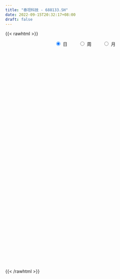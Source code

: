 ```yaml
---
title: "泰坦科技 - 688133.SH"
date: 2022-09-15T20:32:17+08:00
draft: false
---
```

{{< rawhtml >}}
    <div style="text-align: center">
        <label style="padding: 1rem;"><input style="margin-right: .5rem" type="radio" name="period" value="D" checked onclick="period_change(this)">日</label>
        <label style="padding: 1rem;"><input style="margin-right: .5rem" type="radio" name="period" value="W" onclick="period_change(this)">周</label>
        <label style="padding: 1rem;"><input style="margin-right: .5rem" type="radio" name="period" value="M" onclick="period_change(this)">月</label>
    </div>
    <div id="chart" style="height: 700px;"></div> 
    <script type="text/javascript">
        const D_v = [127684.24,75276.68,43482.13,81397.81,50562.95,55203.0,45109.19,31258.19,27812.15,21442.09,48492.81,32459.09,28977.45,23914.48,16537.49,29472.76,21190.18,14490.51,25122.73,18261.24,18624.42,13706.32,13540.6,13989.41,11407.36,16594.63,13225.19,10949.85,7510.53,7069.19,8769.16,12557.53,8395.32,10594.03,11693.26,10702.52,14780.55,10578.01,9833.04,20222.9,12832.75,8083.81,9092.75,9508.28,8067.15,12267.46,14455.11,15653.47,10656.12,9901.99,10483.35,8435.84,6006.61,5083.65,4396.97,6218.49,8107.5,8813.04,5277.53,8840.04,5889.77,4574.26,4622.53,3670.4,3406.87,3354.98,7625.73,7934.87,7144.3,5705.06,6326.52,5531.24,7694.67,9174.89,8321.37,6086.64,6033.68,6614.2,7125.68,5198.55,5880.56,3827.95,4175.34,9181.81,5911.47,5046.9,3872.9,2107.05,3002.77,5412.59,4452.62,2044.3,2839.29,2078.07,1880.55,3695.18,5396.34,3932.35,3487.24,3023.32,2174.42,2169.91,1260.45,2358.3,3489.6,1471.16,9184.64,8260.86,5468.35,4772.9,4668.9,4245.43,4453.82,2752.02,3640.41,2870.99,3242.65,3349.4,4625.73,2593.53,2160.76,6102.45,4293.92,6222.55,2942.03,5803.2,2377.16,2293.99,4694.0,3535.09,3079.53,5681.62,4038.39,4327.18,4949.93,3341.61,5385.03,8044.02,3407.28,7010.73,7372.23,7510.98,5729.32,16337.38,7125.35,7643.53,9051.87,4844.84,5249.87,5677.54,6507.22,5521.24,5630.02,10296.84,8813.35,6789.1,6174.61,6557.37,4436.87,6170.28,6319.3,5516.93,4226.77,4277.8,7460.0,6922.01,19919.41,9269.47,6912.64,5278.78,9861.78,8379.64,6217.24,5759.52,11754.29,13626.52,5704.71,6015.37,11015.28,8984.38,6099.78,8492.67,7352.38,9592.78,7165.4,6743.07,5154.13,4067.98,4275.64,3840.04,5978.1,5369.8,2833.9,3117.67,3248.26,4303.29,7753.73,4328.72,2511.12,4466.32,3404.83,4493.68,4220.23,6032.63,3870.58,4883.36,5576.74,3394.86,4794.89,3792.03,3469.06,2239.57,3558.24,6999.33,2718.29,3285.55,2786.06,2257.01,2169.22,6910.58,6184.15,4902.34,4668.0,3966.02,3701.95,5565.81,6466.15,6475.14,3209.4,2775.59,2532.06,13107.71,7162.12,5629.54,4103.34,3371.86,2463.63,2552.98,3076.52,2966.8,2789.56,6948.83,8725.94,7729.49,6438.05,7686.04,9761.41,10719.82,5760.27,9317.79,8825.05,5020.73,6284.91,14007.27,13599.8,7774.8,6005.04,4431.55,6168.15,6432.15,5295.75,9334.1,9524.29,8584.4,8567.04,6984.77,5491.8,11315.2,6899.01,6151.12,6120.11,8046.23,9070.54,6715.24,7955.66,7697.55,5708.01,5118.29,7705.92,7728.46,8540.04,3596.29,5329.57,3862.38,6341.02,3691.04,2835.06,4856.43,6720.72,6737.83,8643.1,10350.91,5200.22,4555.21,6322.36,2510.59,9542.17,10242.43,13516.09,8799.21,14027.98,8764.48,6611.35,8568.54,6585.05,10524.24,7281.21,6798.68,8341.69,7598.82,5171.77,5112.49,6675.32,9765.27,4530.4,6467.02,3106.14,1477.3,3152.5,5687.42,5873.42,4416.65,3486.01,2925.97,2349.58,2897.54,3410.59,5811.91,5817.64,10342.25,6929.74,5114.19,6984.5,6424.0,5889.37,6398.33,6165.22,7315.81,3333.6,5815.89,3273.29,3468.8,5124.04,3305.89,3522.37,4379.69,3364.82,3647.53,2524.55,3980.93,4263.21,3369.73,4344.4,6299.72,3649.52,8763.56,4909.26,6041.48,5802.2,3939.62,3816.84,4817.94,7387.08,7801.78,5024.85,2946.34,3089.01,4376.25,4161.5,5297.52,3589.75,4302.1,3725.69,2318.98,1638.24,1532.35,1891.75,2136.7,2442.55,2693.67,1357.96,1637.44,5112.63,4597.83,6632.63,6590.25,8862.29,5779.76,7330.88,5122.18,7950.77,4832.6,6005.12,5175.73,6184.19,11227.94,22668.08,9145.02,6284.37,9714.93,5383.48,7261.0,4223.08,6519.68,8720.99,3624.7,9575.81,6749.66,6036.97,3596.81,4165.88,10008.39,9443.04,8059.22,6683.06,4451.67,4876.63,4278.71,5548.71,4830.4,2581.21,3692.49,2463.23,2678.85,3497.73,6006.95,4975.2,6772.04,5311.77,4672.59,10125.69,5014.04,8937.52,16440.81,10680.83,8400.78,6541.32,5473.75,6207.99,5371.78,4613.98,5217.06,5283.86,3748.7,3572.2,9278.02,4008.62,3384.49,7023.69,4920.92,3245.72,6076.11,2904.58,5896.91,2117.45,3160.76,6892.33,3122.04,3501.25]
const D_histogram = [0.0,-0.2782450142,-0.5720786292,-0.0599785996,0.2534511854,0.9620566889,1.7366982935,2.1271723142,1.9784003853,1.8478409189,2.6847651081,3.5860630498,4.2048923105,4.3953298843,3.9641307449,4.5863865418,4.8494442478,4.4285606512,4.0951252686,3.1864697091,1.9697732596,0.7992602865,-0.008989452,-0.7322223861,-1.5399995913,-1.7275848859,-1.6058486487,-1.5999201917,-1.7602448945,-2.0263973031,-2.4149764156,-2.029891819,-2.1071879264,-1.8266257892,-1.6641611702,-1.2371024603,0.1141685053,1.0903852706,1.6119392985,1.1538011676,0.9492198052,0.3964772185,-0.1013542215,-0.2984858491,-0.4231275355,-0.9326247886,-1.7763994644,-2.6499475288,-3.3690708156,-3.7807394694,-3.5687291657,-3.09387167,-2.8045979303,-2.4279036344,-1.9570222439,-1.363090822,-1.3722786552,-0.7462851697,-0.2606374445,0.1791884134,0.1500998629,-0.1136383184,-0.0113116153,-0.2758324549,-0.3952211292,-0.2645983936,0.4261916656,0.8635609862,0.9429730225,1.1522820319,1.5040760063,1.6425093607,2.5934768528,2.021529607,1.0654267011,0.5690893418,0.5822042794,-0.1837678855,-0.1817578863,-0.4568746722,-0.9189437205,-1.0889679605,-0.8118312939,-0.4311118643,0.0734134338,0.0552016802,-0.1258112599,-0.1840235559,-0.2447587385,0.2148659059,0.042405581,-0.0680129995,0.0438114285,0.0732678888,0.1068224513,0.4472679556,1.0881977777,0.89157456,0.3997118515,0.2658714119,-0.0596303776,-0.308096725,-0.5175258774,-0.6411895026,-0.5161671499,-0.3695623539,0.6969577104,1.6686396654,2.344258248,2.534450248,2.3695398517,1.8953194615,1.4015697295,0.7012880432,0.5767531451,0.368384438,0.9101691173,1.1424403256,1.2189032542,0.9362896529,0.932690929,0.8639962986,1.0056597443,0.5744788639,-0.0432080183,-1.0931208701,-1.3442668278,-1.8583836806,-0.6898883964,-0.4039621503,-0.2998224044,0.1272194969,0.3312845537,1.0899629141,1.7232374985,2.1999432137,3.4183455359,3.3815569019,2.9587786809,3.1397565488,2.2549125978,2.2500128019,2.5039559123,0.3311802804,-0.786746337,-0.8014876837,-0.2019464364,-0.4060058477,-0.361839182,-0.1667706885,0.6191085129,1.2240614794,1.1871621513,2.247544057,2.9132502053,4.0194798297,5.2504301257,5.4300662286,4.6673135003,4.0509746083,4.7696753172,4.5465095842,4.26849036,4.2966164161,2.3374750907,2.0119388833,-1.6550974921,-2.1808361172,-3.0791566094,-3.9660799176,-3.7571182306,-4.6314172317,-4.3228932015,-4.9507038171,-6.5813216797,-8.2154186543,-8.1971785503,-7.2327724001,-7.4286463783,-7.9346361113,-8.078573269,-7.0027871537,-5.08295863,-2.1673043176,-1.8118338295,-0.9159520345,0.2476078919,1.4771780745,2.0299973243,1.6310870091,2.6752267677,1.8526732593,1.2857674067,0.5268072466,0.4556974383,-0.2977629686,-2.2587881897,-2.5470566146,-2.8061846421,-2.2625326388,-1.6308964871,-0.3104423166,0.3323707179,0.5798142188,0.1490636763,-1.1599664403,-2.5040489186,-3.333171747,-4.5230081923,-4.8662281095,-3.9273059606,-3.2276062284,-3.3262008601,-1.8096093328,-0.7772475537,-0.959085784,-0.798960795,-0.8095116548,-0.7293586443,-1.9746314944,-2.5360438422,-3.1773418515,-2.949081709,-2.8058185119,-2.8311784373,-3.2422634954,-1.6376612411,-1.3823334704,-1.4468705162,-1.0715023814,-0.3514916027,-1.0248757625,-0.9047121084,-1.1912342733,-0.7461720649,-0.5795931751,-0.5509393768,-0.2726616427,0.2648955355,0.6515538796,0.6602250437,0.1122098573,1.0153249114,1.3628475894,1.535455686,2.0887658867,3.5355192285,3.4532150607,3.3062475669,2.8176996517,3.1974464066,3.18865621,3.4445403305,4.1966878404,4.4495449835,4.315005864,3.3956130048,2.7892814433,2.8532363804,2.320415448,1.9977850611,2.7478045064,3.2196255519,3.3312048435,2.6738633126,1.5533691109,0.7657547111,0.1816532959,-0.2319210538,-1.0046086248,-1.4681901288,-1.7116582809,-1.9568527064,-2.0971090139,-1.8524969759,-2.1665966984,-1.90582427,-2.0247717279,-2.2898215344,-1.7466483866,-1.0972758578,-0.7402644971,-1.0608834909,-1.1979656804,-0.7116781214,-0.275911941,-0.1390861351,0.3587276813,0.3290047625,-0.1881893354,-0.7919268422,-1.7029955124,-2.1392117495,-2.4013046721,-2.2025580427,-2.2194187927,-2.3450540457,-2.5658649649,-2.8901717064,-2.832648532,-2.8852727254,-2.9561189062,-2.6839576008,-2.766551153,-2.4603387404,-2.2769773966,-1.8438254601,-1.4028017425,-1.2633073788,-1.1225950898,-0.9763645286,-0.8295628303,-0.2823276584,1.0960303031,1.8420475322,2.7610695587,3.171824333,3.1765331164,3.0832647314,3.3450919289,2.8157719303,2.680464716,2.8333059163,2.501342924,2.2390611919,1.711926503,1.2052535992,0.4595270524,-0.3016241516,-1.177359239,-1.3634790597,-1.494422964,-1.6551799515,-1.8364634512,-1.5440348298,-0.6486910864,0.2146924145,0.6032233122,0.7496028713,1.2900383828,1.4399219439,1.3772721029,1.0303077061,0.7054136695,0.9464831618,1.2951968453,1.2734183147,0.8293996222,0.4554595299,-0.1431716675,-0.879007115,-1.2052424403,-1.1042898713,-0.3745987231,-0.144657292,0.7711982865,1.4800806774,2.0780525219,2.0624362063,1.6666489393,0.7017208097,0.4201382959,0.6234248509,-0.147602034,-0.0749935356,0.33959725,0.4827121237,0.7923221996,1.0663603706,1.4436201662,1.5746927284,1.7726579381,1.9821778381,1.9856040726,1.5871154001,1.2858381797,1.2517214999,1.0802193178,0.3371007658,-0.2436471327,-0.6022804364,-0.9304354266,-0.3905344934,0.2761087576,0.7198579548,1.3953064015,2.0216760401,2.028456277,1.8557003608,1.1112868802,0.4349859761,-0.1679909545,-0.459445257,-0.6803545636,-0.4865376196,0.3066148613,1.4848343525,1.8405114965,1.8869003641,1.8992650257,1.7985349663,1.739143273,1.4731530983,1.1527128691,1.3005202694,0.9850752653,1.4522986342,1.4633063141,1.2610358232,0.8051805768,0.4894134952,-0.5214704532,-1.6490161385,-2.5404807088,-2.5032923503,-2.7852207657,-2.8797247673,-2.7807814058,-2.3360759725,-1.7385900932,-1.4798596839,-1.6019126226,-1.6098830326,-1.5320508264,-1.2938137665,-1.5970110174,-1.6175960465,-1.8187636107,-1.390266399,-1.2469141584,-0.7993911018,-0.6582991899,-0.9123648384,-1.0036782461,-0.6993660063,-0.8653506609,-1.1763122916,-1.4079126428,-1.3893498656,-1.340707849,-1.4660744198,-1.0600742805,-0.9736002578,-0.835718792,-0.8298453218,-0.4201141724,-0.0643154231,0.424883974,1.0572371216,1.3212846779,1.3510338501,1.2241851409,1.0247413725,1.1701838128,1.0983917172,0.9472225941,1.2823918976,1.4500666857,1.1694506966]
const D_fast = [0.0,-0.3478062678,-0.7846595401,-0.2875541604,0.089238421,1.0383580968,2.2471742747,3.1694413739,3.5152695414,3.8466703046,5.3547857709,7.1525994751,8.8226518133,10.1119218583,10.6717554051,12.4406078374,13.9160266053,14.6022831716,15.2926291062,15.1805909739,14.4563378393,13.4856399379,12.6751428364,11.7688543057,10.5760772027,9.9565956866,9.6768697617,9.2828181708,8.6824322443,7.90968051,6.9173572935,6.7949689354,6.1908758464,6.0147815363,5.7612058627,5.8789889576,7.2588020495,8.5076151324,9.432153985,9.262466146,9.2951897349,8.8415664529,8.3183964575,8.0466433676,7.8162197972,7.073566347,5.7856918051,4.2496568586,2.6882658678,1.3314123467,0.651240359,0.3526299371,-0.0592458057,-0.2895274185,-0.3079015889,-0.0547428725,-0.4070003696,0.0324218235,0.4529101877,0.9375331489,0.9459695641,0.6538218032,0.7533206024,0.4198416491,0.2016476925,0.2661208298,1.0634588053,1.7167183725,2.0318736644,2.5292531818,3.2570661578,3.8061268523,5.4054635576,5.3388987136,4.6491524829,4.2950874591,4.4537534665,3.6418393302,3.5984098579,3.209074404,2.5172694255,2.0750031954,2.1491820385,2.422123502,2.9450021586,2.9405908251,2.72812507,2.6239068851,2.5019820178,3.0153231387,2.8534642091,2.7260423786,2.8488196638,2.8965930962,2.9568532715,3.4091157648,4.3220950314,4.3483654536,3.9564307079,3.8890581214,3.5486487374,3.2231582088,2.8843475871,2.6003865862,2.5963671515,2.650581359,3.8913408509,5.2801827222,6.5418658668,7.3656704289,7.7931449954,7.7927544707,7.649397171,7.1244374955,7.1440908837,7.027818286,7.7971452447,8.3150265344,8.6962152765,8.6476740885,8.8772480969,9.0245525411,9.4176309228,9.1300697584,8.5015808716,7.1783878023,6.5911751376,5.6124623646,6.6084855497,6.7934212583,6.8226054031,7.2814521786,7.5683383739,8.5995074628,9.6635914218,10.6902829404,12.7632716465,13.571872238,13.8887886873,14.8547056924,14.5335898908,15.0911932954,15.9711253839,13.8811448221,12.5665316205,12.3514183529,12.900472991,12.5949121179,12.548618988,12.7019948094,13.642651139,14.5536194753,14.813510685,16.435778605,17.8297973047,19.9408968864,22.4844547139,24.021607374,24.4256830208,24.8220877808,26.733207319,27.646668982,28.4357723479,29.538052508,28.1632799553,28.3407284687,24.2599177202,23.1889700658,21.5208604213,19.6424171337,18.9120992631,16.879945954,16.1077466838,14.242260114,10.9663118315,7.2783601932,5.2473056596,4.4035187098,2.3504831371,-0.1391656237,-2.3027460987,-2.9776567718,-2.3285679057,0.0452603274,-0.0522276419,0.6146661444,1.8401280438,3.4389927451,4.4993113259,4.508172763,6.2211192136,5.86173402,5.6162700191,4.9890116706,5.0318262218,4.2039250728,1.6782028043,0.7531702257,-0.2075039624,-0.2294851187,-0.0055730888,1.2372705026,1.9631762166,2.3555732721,1.9620886487,0.3630669221,-1.6070277859,-3.269443551,-5.5900320444,-7.1498089889,-7.1927133302,-7.2999151551,-8.2300600018,-7.1658708077,-6.327820917,-6.7494305934,-6.7890458031,-7.0019745765,-7.1041612272,-8.8430919509,-10.0385152592,-11.4741487315,-11.9831590162,-12.541350447,-13.2745049818,-14.4961559138,-13.3009689698,-13.3912245667,-13.8174792415,-13.709986702,-13.077848824,-14.0074519244,-14.1134662974,-14.6977970307,-14.4392778385,-14.4175972424,-14.5266782884,-14.3165659649,-13.7127849028,-13.1632380888,-12.9895106638,-13.5094733859,-12.352527104,-11.6642925286,-11.1078205105,-10.0323188381,-7.7016856892,-6.9206860918,-6.2410916939,-6.0252146962,-4.8461063396,-4.0577324837,-2.9407132806,-1.1393938105,0.2258495784,1.1700619249,1.0995723169,1.1905611162,1.9678251484,2.015108078,2.1919239564,3.6288945283,4.9056219618,5.8500024643,5.8611267615,5.1289748376,4.5327991155,3.9941110243,3.5225564112,2.498716684,1.6680876478,0.9967049254,0.2622973233,-0.4022362376,-0.6207484436,-1.4764973407,-1.6921809798,-2.3173213697,-3.1548265598,-3.0483155086,-2.6732619442,-2.5013167078,-3.0871565743,-3.523730184,-3.2153621553,-2.8485739601,-2.746519688,-2.1590239513,-2.1064956795,-2.6707371112,-3.4724563285,-4.8092738768,-5.7802930514,-6.642712142,-6.9946050233,-7.5663204714,-8.2782192358,-9.1404963962,-10.1873460644,-10.837985023,-11.6119273977,-12.421803305,-12.8206313999,-13.5948627403,-13.9037350128,-14.2896180181,-14.3174224466,-14.2270991647,-14.4034316457,-14.5433681291,-14.6412287001,-14.7018177093,-14.2251644521,-12.5727989148,-11.3662698026,-9.7569803864,-8.5532695289,-7.7544274664,-7.0768796686,-5.9787794888,-5.8041565048,-5.2693475401,-4.4081798607,-4.1148071221,-3.8173235562,-3.9164766193,-4.1218361233,-4.752680907,-5.5892381489,-6.7593130461,-7.2863026317,-7.7908522771,-8.3654042524,-9.0058036149,-9.099383701,-8.3662127291,-7.4491561246,-6.9098193988,-6.576039122,-5.7130940148,-5.2032299677,-4.921561783,-5.0109492533,-5.1594898724,-4.6817995898,-4.0092866949,-3.7127106468,-3.9493794337,-4.2094546436,-4.8438787579,-5.7994659842,-6.4270119194,-6.6021318184,-5.9660903509,-5.7723132428,-4.6636580927,-3.5847555324,-2.4672705574,-1.9672778214,-1.9464028536,-2.7359007808,-2.9124487206,-2.5533059529,-3.3612333463,-3.3073732318,-2.8078831337,-2.5440902291,-2.0363996033,-1.4957713397,-0.7576065025,-0.2328607583,0.408268936,1.1133332956,1.6131605482,1.6114507257,1.6316330502,1.9104467455,2.0089993928,1.3501560322,0.7084963505,0.1992929378,-0.3614709091,0.0807964007,0.8164668412,1.4401805271,2.4644555741,3.5962442227,4.1101385289,4.4013077029,3.9347159423,3.3671615323,2.7221868631,2.3158712463,1.9248732988,1.9970558379,2.8668620342,4.4162901135,5.2320951316,5.7502090902,6.2373900083,6.5862936904,6.9616878153,7.0639859153,7.0317239034,7.5046613709,7.4354851832,8.2657832106,8.642617469,8.755605934,8.5010458317,8.3076321239,7.1663805623,5.6265808423,4.0999960949,3.5113613657,2.5331277589,1.7186925655,1.1224405756,0.9831270157,1.1459653717,1.0347308601,0.5121997657,0.1017585975,-0.2034219029,-0.2886382846,-0.9910882899,-1.4160723306,-2.0719307975,-1.9910001855,-2.1593764845,-1.9117012033,-1.935184089,-2.4173409471,-2.7595739163,-2.630103178,-3.0124254978,-3.6174652014,-4.2010437133,-4.5298184026,-4.8163533483,-5.308238524,-5.1672569548,-5.3241829965,-5.3952312287,-5.5968190889,-5.2921164827,-4.9523965891,-4.3569761985,-3.4603137706,-2.8659450448,-2.4984374101,-2.319239834,-2.2624982593,-1.8245098658,-1.621704032,-1.5360675066,-0.8803002288,-0.3501087692,-0.3383620841]
const D_slow = [0.0,-0.0695612536,-0.2125809109,-0.2275755608,-0.1642127644,0.0763014078,0.5104759812,1.0422690597,1.5368691561,1.9988293858,2.6700206628,3.5665364253,4.6177595029,5.716591974,6.7076246602,7.8542212956,9.0665823576,10.1737225204,11.1975038375,11.9941212648,12.4865645797,12.6863796513,12.6841322883,12.5010766918,12.116076794,11.6841805725,11.2827184104,10.8827383624,10.4426771388,9.936077813,9.3323337091,8.8248607544,8.2980637728,7.8414073255,7.4253670329,7.1160914179,7.1446335442,7.4172298618,7.8202146865,8.1086649784,8.3459699297,8.4450892343,8.4197506789,8.3451292167,8.2393473328,8.0061911356,7.5620912695,6.8996043873,6.0573366834,5.1121518161,4.2199695247,3.4465016072,2.7453521246,2.138376216,1.649120655,1.3083479495,0.9652782857,0.7787069933,0.7135476321,0.7583447355,0.7958697012,0.7674601216,0.7646322178,0.695674104,0.5968688217,0.5307192233,0.6372671397,0.8531573863,1.0889006419,1.3769711499,1.7529901515,2.1636174916,2.8119867048,3.3173691066,3.5837257819,3.7259981173,3.8715491871,3.8256072158,3.7801677442,3.6659490762,3.436213146,3.1639711559,2.9610133324,2.8532353663,2.8715887248,2.8853891448,2.8539363299,2.8079304409,2.7467407563,2.8004572328,2.811058628,2.7940553781,2.8050082353,2.8233252075,2.8500308203,2.9618478092,3.2338972536,3.4567908936,3.5567188565,3.6231867095,3.608279115,3.5312549338,3.4018734644,3.2415760888,3.1125343013,3.0201437129,3.1943831405,3.6115430568,4.1976076188,4.8312201808,5.4236051437,5.8974350091,6.2478274415,6.4231494523,6.5673377386,6.6594338481,6.8869761274,7.1725862088,7.4773120223,7.7113844356,7.9445571678,8.1605562425,8.4119711785,8.5555908945,8.5447888899,8.2715086724,7.9354419654,7.4708460453,7.2983739462,7.1973834086,7.1224278075,7.1542326817,7.2370538201,7.5095445487,7.9403539233,8.4903397267,9.3449261107,10.1903153361,10.9300100064,11.7149491436,12.278677293,12.8411804935,13.4671694716,13.5499645417,13.3532779575,13.1529060365,13.1024194274,13.0009179655,12.91045817,12.8687654979,13.0235426261,13.329557996,13.6263485338,14.188234548,14.9165470994,15.9214170568,17.2340245882,18.5915411453,19.7583695204,20.7711131725,21.9635320018,23.1001593979,24.1672819879,25.2414360919,25.8258048646,26.3287895854,25.9150152124,25.369806183,24.6000170307,23.6084970513,22.6692174937,21.5113631857,20.4306398853,19.1929639311,17.5476335111,15.4937788476,13.44448421,11.6362911099,9.7791295154,7.7954704876,5.7758271703,4.0251303819,2.7543907244,2.212564645,1.7596061876,1.530618179,1.5925201519,1.9618146706,2.4693140016,2.8770857539,3.5458924458,4.0090607607,4.3305026123,4.462204424,4.5761287836,4.5016880414,3.936990994,3.3002268403,2.5986806798,2.0330475201,1.6253233983,1.5477128192,1.6308054987,1.7757590534,1.8130249724,1.5230333624,0.8970211327,0.063728196,-1.0670238521,-2.2835808795,-3.2654073696,-4.0723089267,-4.9038591417,-5.3562614749,-5.5505733633,-5.7903448093,-5.9900850081,-6.1924629218,-6.3748025829,-6.8684604565,-7.502471417,-8.2968068799,-9.0340773072,-9.7355319352,-10.4433265445,-11.2538924183,-11.6633077286,-12.0088910962,-12.3706087253,-12.6384843206,-12.7263572213,-12.9825761619,-13.208754189,-13.5065627574,-13.6931057736,-13.8380040674,-13.9757389116,-14.0439043222,-13.9776804383,-13.8147919684,-13.6497357075,-13.6216832432,-13.3678520153,-13.027140118,-12.6432761965,-12.1210847248,-11.2372049177,-10.3739011525,-9.5473392608,-8.8429143479,-8.0435527462,-7.2463886937,-6.3852536111,-5.336081651,-4.2236954051,-3.1449439391,-2.2960406879,-1.5987203271,-0.885411232,-0.30530737,0.1941388953,0.8810900219,1.6859964099,2.5187976208,3.1872634489,3.5756057267,3.7670444044,3.8124577284,3.7544774649,3.5033253088,3.1362777766,2.7083632063,2.2191500297,1.6948727763,1.2317485323,0.6900993577,0.2136432902,-0.2925496418,-0.8650050254,-1.301667122,-1.5759860865,-1.7610522107,-2.0262730835,-2.3257645036,-2.5036840339,-2.5726620192,-2.6074335529,-2.5177516326,-2.435500442,-2.4825477758,-2.6805294864,-3.1062783644,-3.6410813018,-4.2414074699,-4.7920469805,-5.3469016787,-5.9331651901,-6.5746314313,-7.297174358,-8.005336491,-8.7266546723,-9.4656843989,-10.1366737991,-10.8283115873,-11.4433962724,-12.0126406215,-12.4735969866,-12.8242974222,-13.1401242669,-13.4207730393,-13.6648641715,-13.8722548791,-13.9428367937,-13.6688292179,-13.2083173348,-12.5180499452,-11.7250938619,-10.9309605828,-10.1601444,-9.3238714177,-8.6199284352,-7.9498122561,-7.2414857771,-6.6161500461,-6.0563847481,-5.6284031223,-5.3270897225,-5.2122079594,-5.2876139973,-5.5819538071,-5.922823572,-6.296429313,-6.7102243009,-7.1693401637,-7.5553488712,-7.7175216427,-7.6638485391,-7.5130427111,-7.3256419932,-7.0031323976,-6.6431519116,-6.2988338859,-6.0412569593,-5.864903542,-5.6282827515,-5.3044835402,-4.9861289615,-4.778779056,-4.6649141735,-4.7007070904,-4.9204588691,-5.2217694792,-5.497841947,-5.5914916278,-5.6276559508,-5.4348563792,-5.0648362098,-4.5453230793,-4.0297140278,-3.6130517929,-3.4376215905,-3.3325870165,-3.1767308038,-3.2136313123,-3.2323796962,-3.1474803837,-3.0268023528,-2.8287218029,-2.5621317103,-2.2012266687,-1.8075534866,-1.3643890021,-0.8688445426,-0.3724435244,0.0243353256,0.3457948705,0.6587252455,0.928780075,1.0130552664,0.9521434832,0.8015733742,0.5689645175,0.4713308941,0.5403580835,0.7203225723,1.0691491726,1.5745681826,2.0816822519,2.5456073421,2.8234290621,2.9321755562,2.8901778176,2.7753165033,2.6052278624,2.4835934575,2.5602471728,2.931455761,3.3915836351,3.8633087261,4.3381249826,4.7877587241,5.2225445424,5.590832817,5.8790110342,6.2041411016,6.4504099179,6.8134845764,7.179311155,7.4945701108,7.695865255,7.8182186288,7.6878510155,7.2755969808,6.6404768036,6.0146537161,5.3183485246,4.5984173328,3.9032219814,3.3192029882,2.8845554649,2.5145905439,2.1141123883,1.7116416301,1.3286289235,1.0051754819,0.6059227275,0.2015237159,-0.2531671868,-0.6007337865,-0.9124623261,-1.1123101016,-1.276884899,-1.5049761086,-1.7558956702,-1.9307371717,-2.147074837,-2.4411529098,-2.7931310705,-3.140468537,-3.4756454992,-3.8421641042,-4.1071826743,-4.3505827387,-4.5595124367,-4.7669737672,-4.8720023103,-4.888081166,-4.7818601725,-4.5175508921,-4.1872297227,-3.8494712601,-3.5434249749,-3.2872396318,-2.9946936786,-2.7200957493,-2.4832901008,-2.1626921264,-1.8001754549,-1.5078127808]
const D_data = [['2020-10-30', 63.38, 66.06, 63.0, 72.88],['2020-11-02', 64.51, 61.7, 60.58, 69.8],['2020-11-03', 60.0, 59.59, 57.52, 61.5],['2020-11-04', 60.33, 70.0, 60.33, 70.0],['2020-11-05', 69.5, 69.8, 67.9, 71.97],['2020-11-06', 70.1, 78.01, 68.3, 79.5],['2020-11-09', 81.0, 83.99, 79.88, 88.99],['2020-11-10', 81.0, 84.0, 80.5, 87.99],['2020-11-11', 83.0, 79.73, 78.0, 84.14],['2020-11-12', 79.93, 80.99, 76.66, 82.12],['2020-11-13', 82.28, 97.19, 82.28, 97.19],['2020-11-16', 97.22, 105.68, 97.22, 110.88],['2020-11-17', 105.77, 109.98, 101.9, 111.96],['2020-11-18', 112.0, 111.0, 105.17, 122.0],['2020-11-19', 107.06, 106.8, 103.5, 111.54],['2020-11-20', 106.19, 125.0, 106.19, 128.0],['2020-11-23', 125.9, 127.9, 116.0, 131.19],['2020-11-24', 126.0, 124.0, 120.58, 126.32],['2020-11-25', 122.5, 128.0, 120.12, 140.41],['2020-11-26', 129.97, 122.0, 116.66, 130.8],['2020-11-27', 121.99, 116.19, 110.12, 121.99],['2020-11-30', 113.57, 113.2, 109.0, 116.99],['2020-12-01', 113.0, 114.5, 109.08, 117.99],['2020-12-02', 113.5, 112.91, 108.87, 114.98],['2020-12-03', 110.84, 108.54, 107.01, 111.9],['2020-12-04', 108.54, 114.0, 108.35, 119.2],['2020-12-07', 112.99, 118.0, 106.8, 119.65],['2020-12-08', 117.5, 117.19, 114.3, 124.96],['2020-12-09', 117.89, 114.86, 112.94, 117.89],['2020-12-10', 112.0, 112.31, 112.0, 119.96],['2020-12-11', 110.0, 108.59, 107.6, 113.87],['2020-12-14', 108.87, 117.79, 105.48, 118.37],['2020-12-15', 117.1, 112.39, 112.21, 117.7],['2020-12-16', 111.8, 117.0, 110.5, 121.21],['2020-12-17', 117.9, 116.41, 115.01, 121.8],['2020-12-18', 114.0, 121.2, 114.0, 123.88],['2020-12-21', 121.33, 138.18, 121.33, 139.99],['2020-12-22', 137.5, 141.32, 133.0, 142.0],['2020-12-23', 141.99, 141.86, 136.88, 144.85],['2020-12-24', 141.8, 132.0, 119.22, 151.92],['2020-12-25', 126.02, 135.4, 126.02, 137.0],['2020-12-28', 135.35, 130.72, 126.33, 138.0],['2020-12-29', 133.98, 129.88, 123.21, 137.95],['2020-12-30', 129.82, 132.8, 126.1, 136.0],['2020-12-31', 130.7, 133.73, 130.0, 139.03],['2021-01-04', 135.92, 127.8, 126.15, 135.93],['2021-01-05', 125.28, 119.96, 115.0, 128.9],['2021-01-06', 121.16, 114.18, 112.51, 121.3],['2021-01-07', 115.0, 110.3, 110.1, 117.99],['2021-01-08', 110.9, 109.01, 108.88, 114.19],['2021-01-11', 109.4, 114.0, 107.0, 114.0],['2021-01-12', 114.0, 117.03, 114.0, 121.85],['2021-01-13', 115.56, 114.85, 113.0, 121.0],['2021-01-14', 114.85, 116.0, 107.0, 116.63],['2021-01-15', 114.09, 117.99, 111.0, 119.06],['2021-01-18', 120.0, 121.3, 118.02, 126.8],['2021-01-19', 122.88, 114.39, 113.64, 122.88],['2021-01-20', 113.77, 123.3, 113.33, 123.5],['2021-01-21', 123.19, 124.26, 120.0, 126.68],['2021-01-22', 124.2, 126.27, 116.96, 126.45],['2021-01-25', 125.61, 121.75, 120.58, 127.0],['2021-01-26', 121.68, 118.14, 115.63, 121.68],['2021-01-27', 119.97, 122.35, 114.0, 123.77],['2021-01-28', 118.7, 117.3, 117.06, 121.76],['2021-01-29', 119.6, 117.9, 115.27, 122.0],['2021-02-01', 117.5, 120.88, 115.11, 121.9],['2021-02-02', 121.5, 130.28, 120.1, 135.0],['2021-02-03', 129.0, 130.79, 128.0, 137.77],['2021-02-04', 128.1, 128.57, 123.1, 130.49],['2021-02-05', 125.88, 132.0, 125.88, 136.88],['2021-02-08', 131.0, 136.6, 126.0, 136.6],['2021-02-09', 138.88, 136.8, 133.67, 141.0],['2021-02-10', 136.0, 152.0, 134.13, 152.16],['2021-02-18', 150.98, 136.23, 134.2, 151.89],['2021-02-19', 135.98, 129.0, 123.95, 136.49],['2021-02-22', 130.98, 132.0, 126.0, 139.59],['2021-02-23', 131.65, 138.08, 128.0, 142.0],['2021-02-24', 137.59, 126.98, 126.51, 141.5],['2021-02-25', 129.29, 134.93, 128.8, 141.41],['2021-02-26', 131.99, 130.99, 127.02, 137.37],['2021-03-01', 131.09, 126.6, 124.5, 132.5],['2021-03-02', 126.0, 128.21, 125.27, 131.65],['2021-03-03', 128.21, 133.78, 127.61, 136.36],['2021-03-04', 131.36, 136.78, 128.7, 137.8],['2021-03-05', 136.78, 141.0, 130.0, 142.45],['2021-03-08', 144.0, 136.23, 135.1, 144.74],['2021-03-09', 137.97, 134.03, 130.12, 139.2],['2021-03-10', 135.0, 135.2, 131.01, 137.99],['2021-03-11', 138.15, 135.07, 133.07, 138.15],['2021-03-12', 138.0, 143.06, 133.34, 144.44],['2021-03-15', 142.71, 136.42, 136.38, 146.01],['2021-03-16', 136.78, 136.82, 135.0, 137.98],['2021-03-17', 136.82, 140.0, 133.33, 140.33],['2021-03-18', 138.14, 139.8, 138.14, 142.33],['2021-03-19', 139.47, 140.5, 137.47, 143.79],['2021-03-22', 141.68, 146.0, 138.35, 149.66],['2021-03-23', 145.0, 153.49, 145.0, 157.0],['2021-03-24', 152.61, 145.47, 145.33, 153.88],['2021-03-25', 144.0, 140.92, 139.0, 149.6],['2021-03-26', 140.99, 144.49, 140.18, 147.0],['2021-03-29', 143.11, 141.44, 140.75, 145.5],['2021-03-30', 140.88, 141.21, 140.18, 146.05],['2021-03-31', 141.2, 140.62, 138.97, 143.4],['2021-04-01', 139.31, 140.8, 137.68, 141.51],['2021-04-02', 139.5, 143.91, 139.5, 149.77],['2021-04-06', 144.98, 145.0, 142.52, 145.99],['2021-04-07', 145.99, 160.4, 145.02, 160.4],['2021-04-08', 160.28, 166.18, 158.0, 170.0],['2021-04-09', 167.79, 169.11, 161.99, 169.9],['2021-04-12', 169.34, 167.98, 165.77, 172.46],['2021-04-13', 162.57, 166.3, 162.57, 171.57],['2021-04-14', 168.79, 163.21, 163.0, 171.93],['2021-04-15', 162.35, 162.53, 159.88, 165.13],['2021-04-16', 160.85, 158.45, 158.0, 163.8],['2021-04-19', 160.0, 164.87, 156.1, 167.49],['2021-04-20', 163.31, 164.24, 162.14, 170.88],['2021-04-21', 164.24, 176.03, 163.32, 177.3],['2021-04-22', 177.0, 176.08, 172.0, 179.99],['2021-04-23', 176.08, 176.96, 175.0, 184.79],['2021-04-26', 175.61, 173.85, 171.41, 182.54],['2021-04-27', 169.99, 178.44, 169.99, 180.0],['2021-04-28', 177.2, 179.3, 153.81, 182.39],['2021-04-29', 177.0, 184.07, 177.0, 188.88],['2021-04-30', 183.18, 177.95, 174.99, 186.49],['2021-05-06', 176.0, 174.2, 173.6, 181.16],['2021-05-07', 174.5, 165.0, 165.0, 176.91],['2021-05-10', 165.24, 171.66, 163.23, 171.99],['2021-05-11', 171.0, 166.1, 166.01, 172.06],['2021-05-12', 164.0, 189.0, 163.0, 189.94],['2021-05-13', 185.2, 182.48, 181.34, 190.5],['2021-05-14', 182.5, 182.0, 178.95, 184.51],['2021-05-17', 183.0, 188.44, 181.01, 193.68],['2021-05-18', 189.38, 188.57, 186.0, 194.89],['2021-05-19', 189.8, 199.76, 187.0, 202.01],['2021-05-20', 198.0, 204.2, 197.78, 212.87],['2021-05-21', 204.99, 208.0, 200.23, 211.6],['2021-05-24', 211.11, 225.43, 202.0, 225.5],['2021-05-25', 227.0, 217.03, 210.4, 232.5],['2021-05-26', 214.99, 215.0, 212.5, 219.49],['2021-05-27', 215.2, 225.98, 208.38, 232.98],['2021-05-28', 223.7, 214.59, 209.0, 233.0],['2021-05-31', 217.0, 226.81, 211.16, 228.88],['2021-06-01', 230.0, 234.52, 225.05, 240.39],['2021-06-02', 234.6, 201.96, 198.15, 236.01],['2021-06-03', 203.9, 207.99, 195.58, 210.2],['2021-06-04', 207.6, 220.0, 206.94, 225.0],['2021-06-07', 219.8, 230.76, 217.8, 236.8],['2021-06-08', 232.44, 223.38, 220.7, 233.95],['2021-06-09', 226.93, 227.6, 219.0, 232.0],['2021-06-10', 228.06, 231.77, 219.3, 234.5],['2021-06-11', 231.77, 243.87, 229.0, 248.5],['2021-06-15', 245.0, 248.0, 240.0, 251.0],['2021-06-16', 248.0, 244.39, 236.0, 251.0],['2021-06-17', 245.0, 264.29, 244.25, 269.99],['2021-06-18', 264.95, 268.18, 261.1, 280.25],['2021-06-21', 268.91, 283.5, 265.18, 287.5],['2021-06-22', 283.8, 297.5, 277.11, 300.0],['2021-06-23', 297.81, 295.0, 285.0, 300.26],['2021-06-24', 299.0, 288.4, 286.5, 299.0],['2021-06-25', 287.43, 292.89, 280.0, 298.78],['2021-06-28', 292.0, 316.5, 290.14, 318.0],['2021-06-29', 315.63, 313.0, 306.49, 328.75],['2021-06-30', 315.35, 317.87, 314.0, 330.0],['2021-07-01', 320.0, 328.0, 306.0, 334.98],['2021-07-02', 326.41, 304.16, 304.0, 327.98],['2021-07-05', 303.0, 323.91, 299.22, 331.97],['2021-07-06', 323.91, 275.06, 260.31, 325.5],['2021-07-07', 273.5, 305.18, 273.5, 310.0],['2021-07-08', 304.05, 298.1, 296.0, 319.0],['2021-07-09', 293.83, 294.01, 287.17, 307.77],['2021-07-12', 299.5, 306.11, 276.31, 307.0],['2021-07-13', 308.14, 290.51, 290.0, 309.9],['2021-07-14', 289.2, 303.2, 282.78, 308.0],['2021-07-15', 299.12, 289.7, 286.01, 300.76],['2021-07-16', 289.7, 268.99, 265.0, 290.2],['2021-07-19', 267.5, 256.5, 246.0, 272.85],['2021-07-20', 256.64, 268.3, 254.02, 269.88],['2021-07-21', 269.95, 278.42, 263.49, 281.97],['2021-07-22', 277.34, 261.6, 253.29, 277.34],['2021-07-23', 251.35, 250.89, 244.0, 266.77],['2021-07-26', 245.0, 248.2, 236.0, 258.88],['2021-07-27', 249.96, 260.66, 246.91, 276.0],['2021-07-28', 258.0, 275.0, 250.0, 285.0],['2021-07-29', 275.1, 298.05, 271.78, 300.0],['2021-07-30', 297.0, 273.52, 271.28, 302.8],['2021-08-02', 271.0, 282.83, 259.8, 288.8],['2021-08-03', 281.0, 291.73, 271.03, 296.67],['2021-08-04', 289.98, 300.0, 286.0, 301.66],['2021-08-05', 291.11, 298.08, 288.0, 311.96],['2021-08-06', 302.0, 288.42, 282.24, 307.14],['2021-08-09', 285.6, 310.45, 282.0, 313.87],['2021-08-10', 318.8, 290.01, 285.1, 318.8],['2021-08-11', 285.62, 291.3, 280.01, 294.33],['2021-08-12', 285.01, 286.65, 282.13, 290.99],['2021-08-13', 285.91, 294.06, 280.01, 298.0],['2021-08-16', 294.05, 283.98, 276.8, 295.0],['2021-08-17', 285.0, 261.05, 260.01, 287.68],['2021-08-18', 260.93, 274.5, 260.93, 275.28],['2021-08-19', 271.17, 271.65, 265.69, 276.62],['2021-08-20', 268.0, 280.78, 258.0, 281.5],['2021-08-23', 280.68, 283.77, 271.75, 289.9],['2021-08-24', 278.85, 297.15, 278.85, 303.85],['2021-08-25', 298.0, 294.22, 277.46, 299.5],['2021-08-26', 290.0, 292.29, 285.0, 305.0],['2021-08-27', 290.73, 283.84, 281.03, 299.47],['2021-08-30', 281.36, 267.94, 262.37, 283.5],['2021-08-31', 266.8, 259.0, 253.02, 269.99],['2021-09-01', 258.06, 257.28, 250.0, 259.9],['2021-09-02', 254.88, 244.05, 241.23, 260.34],['2021-09-03', 240.0, 246.49, 239.0, 253.92],['2021-09-06', 250.5, 260.25, 242.89, 265.86],['2021-09-07', 259.31, 258.3, 255.84, 270.0],['2021-09-08', 262.9, 246.65, 243.39, 263.0],['2021-09-09', 244.5, 267.95, 243.5, 270.0],['2021-09-10', 267.75, 266.98, 260.84, 272.0],['2021-09-13', 267.37, 252.56, 250.0, 269.88],['2021-09-14', 253.64, 255.24, 248.56, 268.88],['2021-09-15', 254.47, 251.99, 248.37, 258.95],['2021-09-16', 251.0, 251.8, 241.0, 253.99],['2021-09-17', 244.11, 229.99, 229.99, 254.05],['2021-09-22', 229.0, 230.82, 227.69, 240.0],['2021-09-23', 231.74, 223.13, 223.0, 235.4],['2021-09-24', 223.75, 229.21, 221.49, 232.9],['2021-09-27', 229.23, 225.5, 223.03, 232.58],['2021-09-28', 223.0, 220.0, 217.0, 227.76],['2021-09-29', 218.66, 209.99, 207.0, 222.98],['2021-09-30', 208.58, 234.9, 208.58, 239.96],['2021-10-08', 236.02, 220.13, 215.31, 245.79],['2021-10-11', 216.0, 213.76, 212.2, 224.61],['2021-10-12', 209.0, 217.32, 209.0, 218.79],['2021-10-13', 212.01, 222.23, 212.01, 224.97],['2021-10-14', 223.88, 202.5, 196.31, 224.36],['2021-10-15', 200.79, 208.3, 196.08, 214.0],['2021-10-18', 209.1, 200.0, 197.5, 211.69],['2021-10-19', 202.23, 206.88, 196.54, 207.9],['2021-10-20', 207.4, 202.55, 199.46, 207.88],['2021-10-21', 200.01, 198.91, 196.0, 203.6],['2021-10-22', 201.79, 200.54, 194.7, 202.3],['2021-10-25', 204.0, 204.0, 201.85, 211.0],['2021-10-26', 202.78, 203.0, 196.25, 206.43],['2021-10-27', 202.78, 197.9, 197.43, 203.23],['2021-10-28', 202.5, 187.82, 183.01, 203.33],['2021-10-29', 189.8, 205.5, 187.82, 206.8],['2021-11-01', 205.5, 201.0, 194.99, 205.5],['2021-11-02', 202.8, 199.55, 198.15, 204.57],['2021-11-03', 201.4, 205.98, 200.0, 207.6],['2021-11-04', 207.98, 223.2, 205.1, 226.5],['2021-11-05', 224.16, 209.0, 207.9, 224.17],['2021-11-08', 209.55, 208.86, 202.18, 214.0],['2021-11-09', 208.86, 204.0, 201.59, 209.99],['2021-11-10', 205.0, 215.8, 204.14, 216.35],['2021-11-11', 214.0, 213.41, 212.02, 216.88],['2021-11-12', 213.58, 219.09, 212.13, 224.95],['2021-11-15', 216.69, 230.28, 214.5, 236.0],['2021-11-16', 223.6, 229.54, 220.0, 234.8],['2021-11-17', 228.0, 228.0, 221.4, 229.77],['2021-11-18', 225.5, 218.01, 217.88, 227.8],['2021-11-19', 217.8, 220.0, 213.81, 226.5],['2021-11-22', 218.5, 229.02, 218.33, 236.0],['2021-11-23', 233.5, 222.26, 218.88, 234.4],['2021-11-24', 222.1, 224.3, 217.54, 227.86],['2021-11-25', 225.0, 240.89, 219.13, 243.0],['2021-11-26', 237.88, 243.3, 236.26, 247.68],['2021-11-29', 241.02, 243.3, 237.0, 252.0],['2021-11-30', 245.5, 235.0, 232.0, 246.24],['2021-12-01', 232.1, 226.55, 224.24, 234.5],['2021-12-02', 225.0, 227.0, 225.0, 233.9],['2021-12-03', 211.0, 226.75, 209.0, 233.9],['2021-12-06', 232.98, 226.7, 223.54, 233.0],['2021-12-07', 224.43, 219.0, 216.0, 233.84],['2021-12-08', 218.59, 219.0, 215.2, 222.21],['2021-12-09', 217.0, 218.98, 217.0, 225.0],['2021-12-10', 217.02, 216.51, 214.1, 221.5],['2021-12-13', 218.2, 215.43, 212.75, 220.88],['2021-12-14', 218.0, 219.16, 214.51, 222.04],['2021-12-15', 219.5, 210.49, 209.0, 221.0],['2021-12-16', 211.0, 215.98, 211.0, 220.78],['2021-12-17', 215.7, 210.02, 209.26, 215.79],['2021-12-20', 209.54, 205.33, 201.2, 213.0],['2021-12-21', 204.5, 214.44, 204.5, 216.26],['2021-12-22', 216.98, 217.66, 211.79, 220.2],['2021-12-23', 217.0, 215.75, 211.91, 219.36],['2021-12-24', 213.22, 206.36, 205.63, 215.79],['2021-12-27', 204.5, 206.2, 204.01, 212.55],['2021-12-28', 206.35, 213.85, 206.0, 214.5],['2021-12-29', 215.94, 214.96, 210.98, 218.33],['2021-12-30', 213.0, 212.23, 209.2, 215.5],['2021-12-31', 212.23, 218.2, 212.23, 218.7],['2022-01-04', 217.1, 212.78, 210.0, 225.0],['2022-01-05', 212.78, 204.89, 203.8, 214.98],['2022-01-06', 203.01, 200.0, 197.63, 207.0],['2022-01-07', 199.77, 190.62, 188.4, 203.54],['2022-01-10', 187.0, 190.89, 183.0, 192.98],['2022-01-11', 189.39, 188.79, 187.15, 196.48],['2022-01-12', 190.85, 191.9, 185.04, 196.0],['2022-01-13', 191.85, 187.19, 186.22, 191.85],['2022-01-14', 186.14, 182.8, 180.0, 186.36],['2022-01-17', 181.82, 177.8, 174.09, 183.24],['2022-01-18', 177.0, 171.84, 169.88, 177.8],['2022-01-19', 174.33, 172.51, 170.17, 176.77],['2022-01-20', 174.55, 167.65, 166.0, 174.99],['2022-01-21', 167.7, 163.44, 160.0, 167.7],['2022-01-24', 163.44, 164.62, 160.84, 166.0],['2022-01-25', 161.33, 157.0, 156.63, 164.0],['2022-01-26', 161.71, 158.79, 155.34, 161.71],['2022-01-27', 160.4, 155.0, 153.06, 163.52],['2022-01-28', 155.0, 156.4, 149.0, 161.56],['2022-02-07', 161.53, 155.76, 153.9, 161.53],['2022-02-08', 156.93, 150.63, 147.0, 156.93],['2022-02-09', 151.23, 148.55, 146.33, 152.98],['2022-02-10', 147.0, 146.62, 145.21, 149.88],['2022-02-11', 145.83, 144.73, 141.25, 145.89],['2022-02-14', 147.97, 149.2, 144.52, 152.45],['2022-02-15', 147.85, 163.2, 147.85, 163.86],['2022-02-16', 163.49, 160.3, 160.01, 165.0],['2022-02-17', 160.8, 167.0, 159.87, 169.39],['2022-02-18', 164.15, 164.89, 162.36, 168.8],['2022-02-21', 164.0, 161.86, 161.16, 165.66],['2022-02-22', 161.0, 161.4, 158.2, 162.83],['2022-02-23', 161.1, 167.5, 161.0, 172.87],['2022-02-24', 167.0, 158.05, 155.35, 167.01],['2022-02-25', 160.0, 162.21, 160.0, 168.88],['2022-02-28', 162.46, 167.0, 161.02, 167.36],['2022-03-01', 169.88, 161.59, 160.7, 169.88],['2022-03-02', 161.0, 161.85, 158.28, 162.41],['2022-03-03', 162.85, 157.14, 155.73, 162.85],['2022-03-04', 156.25, 154.98, 152.9, 161.81],['2022-03-07', 148.31, 148.5, 145.66, 154.95],['2022-03-08', 148.43, 143.53, 141.41, 151.58],['2022-03-09', 144.2, 136.28, 130.0, 145.44],['2022-03-10', 139.0, 140.2, 138.26, 145.87],['2022-03-11', 135.28, 138.01, 132.29, 139.8],['2022-03-14', 137.4, 134.65, 134.65, 142.71],['2022-03-15', 136.13, 131.07, 129.81, 136.13],['2022-03-16', 132.38, 134.9, 126.0, 135.59],['2022-03-17', 134.9, 143.71, 134.9, 147.31],['2022-03-18', 142.85, 146.81, 138.1, 148.0],['2022-03-21', 144.6, 143.5, 140.01, 145.72],['2022-03-22', 142.28, 141.4, 139.45, 143.42],['2022-03-23', 141.89, 148.0, 140.01, 150.49],['2022-03-24', 148.9, 145.1, 141.58, 148.9],['2022-03-25', 146.98, 142.88, 140.5, 147.0],['2022-03-28', 140.0, 138.29, 134.5, 140.03],['2022-03-29', 139.13, 136.59, 136.02, 139.93],['2022-03-30', 137.99, 143.3, 136.13, 143.38],['2022-03-31', 142.54, 146.37, 141.21, 149.73],['2022-04-01', 145.88, 142.91, 140.2, 145.88],['2022-04-06', 142.91, 136.5, 136.0, 142.91],['2022-04-07', 136.4, 135.0, 131.63, 138.69],['2022-04-08', 133.2, 129.0, 128.2, 135.0],['2022-04-11', 127.99, 122.56, 121.0, 129.35],['2022-04-12', 122.57, 123.25, 119.25, 123.99],['2022-04-13', 123.24, 126.3, 119.55, 128.65],['2022-04-14', 126.5, 135.05, 123.4, 138.34],['2022-04-15', 134.0, 130.38, 128.99, 134.0],['2022-04-18', 130.1, 141.55, 127.61, 143.61],['2022-04-19', 140.08, 143.52, 140.06, 147.5],['2022-04-20', 140.6, 146.42, 140.6, 148.5],['2022-04-21', 145.66, 141.36, 138.58, 145.66],['2022-04-22', 139.98, 136.43, 135.22, 141.18],['2022-04-25', 135.1, 126.05, 126.02, 136.0],['2022-04-26', 126.21, 131.2, 125.34, 138.98],['2022-04-27', 129.92, 137.02, 122.93, 138.7],['2022-04-28', 132.08, 123.0, 122.0, 132.87],['2022-04-29', 122.8, 131.13, 121.2, 132.63],['2022-05-05', 132.12, 136.39, 127.0, 138.29],['2022-05-06', 133.06, 134.39, 130.75, 137.97],['2022-05-09', 134.23, 137.8, 132.67, 142.5],['2022-05-10', 137.8, 139.3, 133.51, 142.3],['2022-05-11', 144.63, 143.03, 141.14, 145.5],['2022-05-12', 144.69, 142.25, 140.18, 144.75],['2022-05-13', 145.22, 145.1, 142.7, 147.9],['2022-05-16', 147.0, 147.7, 145.72, 155.63],['2022-05-17', 146.81, 147.2, 143.77, 149.0],['2022-05-18', 144.6, 142.5, 142.33, 147.61],['2022-05-19', 142.0, 143.0, 141.13, 144.47],['2022-05-20', 143.5, 146.53, 143.1, 149.62],['2022-05-23', 145.99, 145.3, 142.58, 146.69],['2022-05-24', 145.2, 136.36, 136.3, 145.2],['2022-05-25', 134.0, 134.98, 131.46, 137.85],['2022-05-26', 134.99, 135.0, 131.0, 136.04],['2022-05-27', 134.0, 133.0, 132.01, 140.26],['2022-05-30', 133.48, 144.0, 129.88, 145.0],['2022-05-31', 144.01, 148.89, 141.02, 153.0],['2022-06-01', 149.07, 149.6, 147.0, 157.3],['2022-06-02', 149.6, 156.52, 148.04, 157.51],['2022-06-06', 157.01, 161.0, 156.0, 164.3],['2022-06-07', 159.0, 156.84, 154.57, 160.18],['2022-06-08', 156.0, 156.03, 150.52, 158.49],['2022-06-09', 156.15, 147.95, 147.63, 156.7],['2022-06-10', 146.33, 145.98, 144.0, 148.79],['2022-06-13', 145.0, 143.95, 143.35, 147.56],['2022-06-14', 144.47, 145.58, 141.56, 147.0],['2022-06-15', 145.07, 145.0, 142.52, 150.33],['2022-06-16', 145.11, 150.02, 145.11, 151.0],['2022-06-17', 149.57, 160.5, 149.0, 161.2],['2022-06-20', 161.99, 171.79, 160.52, 174.5],['2022-06-21', 166.76, 167.43, 165.37, 171.59],['2022-06-22', 166.94, 166.66, 164.5, 169.9],['2022-06-23', 166.12, 168.5, 163.5, 170.35],['2022-06-24', 167.99, 168.98, 167.05, 174.7],['2022-06-27', 169.0, 171.2, 163.92, 173.92],['2022-06-28', 171.8, 169.79, 164.08, 171.8],['2022-06-29', 168.0, 169.39, 165.0, 173.5],['2022-06-30', 165.98, 176.64, 165.98, 181.91],['2022-07-01', 176.64, 172.2, 170.87, 178.73],['2022-07-04', 170.23, 184.35, 168.02, 187.0],['2022-07-05', 184.3, 182.1, 180.64, 187.58],['2022-07-06', 183.99, 181.05, 177.0, 189.98],['2022-07-07', 181.5, 178.0, 176.02, 182.86],['2022-07-08', 178.0, 179.29, 175.5, 181.79],['2022-07-11', 176.0, 168.07, 166.5, 177.0],['2022-07-12', 169.12, 161.0, 160.62, 169.12],['2022-07-13', 159.0, 157.79, 156.0, 163.5],['2022-07-14', 154.01, 165.99, 154.01, 168.33],['2022-07-15', 165.99, 160.01, 159.52, 167.77],['2022-07-18', 159.99, 159.77, 155.0, 162.17],['2022-07-19', 159.77, 160.54, 158.59, 164.59],['2022-07-20', 160.54, 164.81, 160.54, 168.87],['2022-07-21', 164.81, 168.36, 164.0, 173.81],['2022-07-22', 168.0, 165.53, 163.88, 169.79],['2022-07-25', 165.53, 160.22, 159.88, 167.67],['2022-07-26', 159.61, 160.28, 158.3, 163.0],['2022-07-27', 159.02, 160.5, 158.0, 164.02],['2022-07-28', 163.69, 162.4, 160.88, 166.0],['2022-07-29', 162.96, 154.39, 151.31, 162.96],['2022-08-01', 152.57, 155.82, 150.61, 158.5],['2022-08-02', 153.0, 151.57, 150.02, 155.9],['2022-08-03', 154.57, 158.73, 152.04, 160.8],['2022-08-04', 158.8, 155.54, 153.39, 161.39],['2022-08-05', 154.12, 159.99, 154.12, 164.2],['2022-08-08', 160.01, 156.99, 155.01, 160.86],['2022-08-09', 156.0, 150.9, 150.28, 156.0],['2022-08-10', 150.5, 151.0, 142.93, 151.5],['2022-08-11', 150.52, 155.59, 148.14, 156.95],['2022-08-12', 154.0, 149.15, 148.09, 157.74],['2022-08-15', 148.0, 144.89, 144.0, 149.09],['2022-08-16', 146.07, 143.0, 143.0, 146.07],['2022-08-17', 144.01, 144.01, 140.13, 146.6],['2022-08-18', 144.17, 143.0, 140.78, 144.79],['2022-08-19', 143.12, 138.96, 138.18, 145.0],['2022-08-22', 138.0, 144.8, 136.28, 145.49],['2022-08-23', 144.78, 140.71, 138.47, 144.78],['2022-08-24', 141.12, 140.6, 140.04, 145.85],['2022-08-25', 144.88, 138.0, 136.88, 144.88],['2022-08-26', 135.0, 143.0, 135.0, 151.7],['2022-08-29', 142.28, 143.51, 140.88, 147.47],['2022-08-30', 142.29, 146.93, 142.29, 147.87],['2022-08-31', 144.02, 151.7, 144.02, 153.0],['2022-09-01', 148.11, 149.85, 147.99, 154.49],['2022-09-02', 149.76, 148.21, 147.0, 151.35],['2022-09-05', 148.21, 146.49, 142.39, 152.0],['2022-09-06', 147.96, 145.11, 143.0, 148.58],['2022-09-07', 146.71, 149.72, 142.0, 152.4],['2022-09-08', 150.0, 147.7, 147.01, 150.35],['2022-09-09', 147.0, 146.55, 145.11, 149.28],['2022-09-13', 147.55, 153.71, 145.5, 154.8],['2022-09-14', 151.08, 153.79, 149.33, 154.28],['2022-09-15', 155.55, 148.68, 147.39, 155.55]]
const W_v = [127684.24,305922.57,174114.43,131361.27,97689.08,69238.32,47523.92,53942.66,68247.25,34751.99,62934.15,34406.42,37256.6,22163.83,31764.94,19552.43,17496.26,31058.75,28977.13,19442.21,13294.83,19534.43,11452.68,24385.01,20893.07,17729.18,21373.21,8745.23,15979.77,22338.73,31219.29,44346.56,31331.34,30261.45,30128.23,27800.8,48302.31,41972.47,45346.26,38703.01,24080.86,20547.73,23363.18,22021.95,22441.88,18984.49,17408.42,15754.49,19699.93,6475.14,28786.88,18121.35,24507.65,42334.81,35208.75,45818.46,36754.44,40943.21,36287.01,33194.75,32900.28,21585.93,32452.56,28130.55,55350.19,39570.39,33023.45,30544.15,20607.29,15069.69,34015.73,31861.42,23207.39,19696.81,10153.01,21926.58,29456.12,28848.49,6035.35,21727.12,11107.01,10268.32,22933.34,35045.88,33425.58,53195.88,30349.45,30125.13,38645.38,22115.66,18339.25,31857.29,49473.98,28208.82,27099.84,22583.44,20155.81,13515.62]
const W_histogram = [0.0,0.7626210826,2.4229239698,5.1040647051,5.935860954,5.9738636795,5.293231316,5.3357822312,5.9186885843,5.7834461299,3.7209927542,2.7008924988,2.3367660814,1.3349894007,1.4170008725,2.5473051697,1.5254413142,0.7995345763,0.8071766196,0.7650020732,0.3972331114,0.261767258,-0.0132375078,1.2839631878,1.2071625677,2.132000443,2.5132196622,1.6383787285,1.9297290669,3.5067131672,4.5601461269,5.1445063392,6.5705764165,8.46256108,10.5536301944,11.7781010278,11.0013970293,8.0370684523,4.2802743019,2.8132532764,2.358598837,1.965982607,0.420921245,-0.7236544674,-4.1344354231,-5.0861942581,-8.1034397468,-9.9278162754,-10.473361031,-11.4705989421,-12.4849047663,-13.1685433253,-12.7673141279,-11.7712184334,-10.0071015328,-8.4171196876,-5.5715699858,-4.6186582615,-4.4887522471,-4.6319531416,-4.7476641814,-3.8400846728,-4.8456432682,-5.7255254824,-7.2039175055,-8.1772913257,-9.0599417385,-7.7874928048,-6.6708193978,-5.9854871621,-6.2143793737,-5.3455458254,-4.6344400077,-3.7961914429,-3.8031605876,-3.3550902321,-2.3396231024,-1.740753142,-0.8841452385,0.5665597541,1.720065715,1.6681917636,3.2241706516,3.5253753988,4.6155579847,5.7471289424,6.4965427293,7.1993097201,6.1367187178,5.5920295417,4.3245570579,3.7289521534,2.5280219953,1.0463600466,0.3721525078,0.3132032793,0.2038350521,0.3100028009]
const W_fast = [0.0,0.9532763533,3.2193102329,7.1764671444,9.4922286319,11.0236972773,11.6663727427,13.0428692157,15.1054477149,16.416066793,15.2838616058,14.9389844751,15.1590495781,14.4910202476,14.9272819374,16.6944125271,16.0539090001,15.5278859063,15.7373221046,15.8863980764,15.6179373924,15.5479133535,15.2695992108,16.8877907033,17.1127807251,18.5706187112,19.5801428459,19.1148965943,19.8886791995,22.3423415916,24.535811083,26.4062978801,29.4750120616,33.4826369951,38.2121136581,42.3811097484,44.3547550072,43.3996935433,40.7129679684,39.949260262,40.0842555318,40.1831349536,38.7433039029,37.4178145736,32.9734247621,30.7501173626,25.7070119373,21.4006813398,18.2367963264,14.3719086798,10.236376664,6.2606022737,3.4700029391,1.5232940253,0.7856355427,0.271337466,1.7239946713,1.5222418302,0.5299597829,-0.7712293971,-2.0738564822,-2.1262981418,-4.3432675543,-6.654531139,-9.9339025385,-12.9515991902,-16.0992350375,-16.773659305,-17.3246907476,-18.1357303023,-19.9182173574,-20.3857702654,-20.8332744496,-20.9440737455,-21.9018330372,-22.2925352397,-21.8619738856,-21.6982922107,-21.0627206168,-19.4703756857,-17.8868532961,-17.5216793065,-15.1596577556,-13.9771091587,-11.7330370767,-9.1646838833,-6.7911344141,-4.2885399933,-3.8169513162,-2.9636331068,-3.1499663262,-2.8133331923,-3.3822578516,-4.6023297887,-5.1834992005,-5.1641476091,-5.2225570734,-5.0388886243]
const W_slow = [0.0,0.1906552707,0.7963862631,2.0724024394,3.5563676779,5.0498335978,6.3731414267,7.7070869845,9.1867591306,10.6326206631,11.5628688516,12.2380919763,12.8222834967,13.1560308469,13.510281065,14.1471073574,14.5284676859,14.72835133,14.9301454849,15.1213960032,15.2207042811,15.2861460955,15.2828367186,15.6038275155,15.9056181575,16.4386182682,17.0669231837,17.4765178659,17.9589501326,18.8356284244,19.9756649561,21.2617915409,22.9044356451,25.0200759151,27.6584834637,30.6030087206,33.3533579779,35.362625091,36.4326936665,37.1360069856,37.7256566948,38.2171523466,38.3223826578,38.141469041,37.1078601852,35.8363116207,33.810451684,31.3284976152,28.7101573574,25.8425076219,22.7212814303,19.429145599,16.237317067,13.2945124587,10.7927370755,8.6884571536,7.2955646571,6.1409000917,5.01871203,3.8607237446,2.6738076992,1.713786531,0.502375714,-0.9290056566,-2.729985033,-4.7743078644,-7.0392932991,-8.9861665003,-10.6538713497,-12.1502431402,-13.7038379837,-15.04022444,-16.1988344419,-17.1478823027,-18.0986724496,-18.9374450076,-19.5223507832,-19.9575390687,-20.1785753783,-20.0369354398,-19.606919011,-19.1898710701,-18.3838284072,-17.5024845575,-16.3485950613,-14.9118128257,-13.2876771434,-11.4878497134,-9.953670034,-8.5556626485,-7.474523384,-6.5422853457,-5.9102798469,-5.6486898352,-5.5556517083,-5.4773508885,-5.4263921254,-5.3488914252]
const W_data = [['2020-10-30', 63.38, 66.06, 63.0, 72.88],['2020-11-06', 64.51, 78.01, 57.52, 79.5],['2020-11-13', 81.0, 97.19, 76.66, 97.19],['2020-11-20', 97.22, 125.0, 97.22, 128.0],['2020-11-27', 125.9, 116.19, 110.12, 140.41],['2020-12-04', 113.57, 114.0, 107.01, 119.2],['2020-12-11', 112.99, 108.59, 106.8, 124.96],['2020-12-18', 108.87, 121.2, 105.48, 123.88],['2020-12-25', 121.33, 135.4, 119.22, 151.92],['2020-12-31', 135.35, 133.73, 123.21, 139.03],['2021-01-08', 135.92, 109.01, 108.88, 135.93],['2021-01-15', 109.4, 117.99, 107.0, 121.85],['2021-01-22', 120.0, 126.27, 113.33, 126.8],['2021-01-29', 125.61, 117.9, 114.0, 127.0],['2021-02-05', 117.5, 132.0, 115.11, 137.77],['2021-02-10', 131.0, 152.0, 126.0, 152.16],['2021-02-19', 150.98, 129.0, 123.95, 151.89],['2021-02-26', 130.98, 130.99, 126.0, 142.0],['2021-03-05', 131.09, 141.0, 124.5, 142.45],['2021-03-12', 144.0, 143.06, 130.12, 144.74],['2021-03-19', 142.71, 140.5, 133.33, 146.01],['2021-03-26', 141.68, 144.49, 138.35, 157.0],['2021-04-02', 143.11, 143.91, 137.68, 149.77],['2021-04-09', 144.98, 169.11, 142.52, 170.0],['2021-04-16', 169.34, 158.45, 158.0, 172.46],['2021-04-23', 160.0, 176.96, 156.1, 184.79],['2021-04-30', 175.61, 177.95, 153.81, 188.88],['2021-05-07', 176.0, 165.0, 165.0, 181.16],['2021-05-14', 165.24, 182.0, 163.0, 190.5],['2021-05-21', 183.0, 208.0, 181.01, 212.87],['2021-05-28', 211.11, 214.59, 202.0, 233.0],['2021-06-04', 217.0, 220.0, 195.58, 240.39],['2021-06-11', 219.8, 243.87, 217.8, 248.5],['2021-06-18', 245.0, 268.18, 236.0, 280.25],['2021-06-25', 268.91, 292.89, 265.18, 300.26],['2021-07-02', 292.0, 304.16, 290.14, 334.98],['2021-07-09', 303.0, 294.01, 260.31, 331.97],['2021-07-16', 299.5, 268.99, 265.0, 309.9],['2021-07-23', 267.5, 250.89, 244.0, 281.97],['2021-07-30', 245.0, 273.52, 236.0, 302.8],['2021-08-06', 271.0, 288.42, 259.8, 311.96],['2021-08-13', 285.6, 294.06, 280.01, 318.8],['2021-08-20', 294.05, 280.78, 258.0, 295.0],['2021-08-27', 280.68, 283.84, 271.75, 305.0],['2021-09-03', 281.36, 246.49, 239.0, 283.5],['2021-09-10', 250.5, 266.98, 242.89, 272.0],['2021-09-17', 267.37, 229.99, 229.99, 269.88],['2021-09-24', 229.0, 229.21, 221.49, 240.0],['2021-09-30', 229.23, 234.9, 207.0, 239.96],['2021-10-08', 236.02, 220.13, 215.31, 245.79],['2021-10-15', 216.0, 208.3, 196.08, 224.97],['2021-10-22', 209.1, 200.54, 194.7, 211.69],['2021-10-29', 204.0, 205.5, 183.01, 211.0],['2021-11-05', 205.5, 209.0, 194.99, 226.5],['2021-11-12', 209.55, 219.09, 201.59, 224.95],['2021-11-19', 216.69, 220.0, 213.81, 236.0],['2021-11-26', 218.5, 243.3, 217.54, 247.68],['2021-12-03', 241.02, 226.75, 209.0, 252.0],['2021-12-10', 232.98, 216.51, 214.1, 233.84],['2021-12-17', 218.2, 210.02, 209.0, 222.04],['2021-12-24', 209.54, 206.36, 201.2, 220.2],['2021-12-31', 204.5, 218.2, 204.01, 218.7],['2022-01-07', 217.1, 190.62, 188.4, 225.0],['2022-01-14', 187.0, 182.8, 180.0, 196.48],['2022-01-21', 181.82, 163.44, 160.0, 183.24],['2022-01-28', 163.44, 156.4, 149.0, 166.0],['2022-02-11', 161.53, 144.73, 141.25, 161.53],['2022-02-18', 147.97, 164.89, 144.52, 169.39],['2022-02-25', 164.0, 162.21, 155.35, 172.87],['2022-03-04', 162.46, 154.98, 152.9, 169.88],['2022-03-11', 148.31, 138.01, 130.0, 154.95],['2022-03-18', 137.4, 146.81, 126.0, 148.0],['2022-03-25', 144.6, 142.88, 139.45, 150.49],['2022-04-01', 140.0, 142.91, 134.5, 149.73],['2022-04-08', 142.91, 129.0, 128.2, 142.91],['2022-04-15', 127.99, 130.38, 119.25, 138.34],['2022-04-22', 130.1, 136.43, 127.61, 148.5],['2022-04-29', 135.1, 131.13, 121.2, 138.98],['2022-05-06', 132.12, 134.39, 127.0, 138.29],['2022-05-13', 134.23, 145.1, 132.67, 147.9],['2022-05-20', 147.0, 146.53, 141.13, 155.63],['2022-05-27', 145.99, 133.0, 131.0, 146.69],['2022-06-02', 133.48, 156.52, 129.88, 157.51],['2022-06-10', 157.01, 145.98, 144.0, 164.3],['2022-06-17', 145.0, 160.5, 141.56, 161.2],['2022-06-24', 161.99, 168.98, 160.52, 174.7],['2022-07-01', 169.0, 172.2, 163.92, 181.91],['2022-07-08', 170.23, 179.29, 168.02, 189.98],['2022-07-15', 176.0, 160.01, 154.01, 177.0],['2022-07-22', 159.99, 165.53, 155.0, 173.81],['2022-07-29', 165.53, 154.39, 151.31, 167.67],['2022-08-05', 152.57, 159.99, 150.02, 164.2],['2022-08-12', 160.01, 149.15, 142.93, 160.86],['2022-08-19', 148.0, 138.96, 138.18, 149.09],['2022-08-26', 138.0, 143.0, 135.0, 151.7],['2022-09-02', 142.28, 148.21, 140.88, 154.49],['2022-09-09', 148.21, 146.55, 142.0, 152.4],['2022-09-16', 147.55, 148.68, 145.5, 155.55]]
const M_v = [127684.24,722793.67,259997.82,156761.0,99872.38,86853.38,90228.37,85794.0,144619.6,186061.85,100473.82,83829.11,77891.02,177267.9,147759.74,155503.69,87660.9,117000.21,93749.02,58848.26,161614.97,112850.12,151056.73,41838.07]
const M_histogram = [0.0,3.0083646724,6.0395658866,6.5920043777,7.3924250032,8.0686587058,10.3809643453,14.3096706425,21.7060470604,22.1971393267,20.1874785374,16.0583593534,10.4424260915,7.924043069,4.5063439947,-2.1779332665,-5.9338747811,-9.6370006604,-12.7469568632,-13.1870609622,-11.263088061,-11.1234276696,-10.8358349738,-10.4669600294]
const M_fast = [0.0,3.7604558405,8.3015485264,10.5019881119,13.1505149882,15.8439133672,20.751460093,28.2575840509,41.0804722339,47.1208493318,50.1580581768,50.0435288312,47.0382020922,46.500829837,44.2097167614,36.9809561835,31.7415459737,25.6291699292,19.3324745106,15.5956051711,14.703806057,12.0626095311,9.6412434833,7.3933784205]
const M_slow = [0.0,0.7520911681,2.2619826398,3.9099837342,5.758089985,7.7752546614,10.3704957478,13.9479134084,19.3744251735,24.9237100051,29.9705796395,33.9851694778,36.5957760007,38.576786768,39.7033727667,39.15888945,37.6754207548,35.2661705897,32.0794313738,28.7826661333,25.966894118,23.1860372007,20.4770784572,17.8603384498]
const M_data = [['2020-10-30', 63.38, 66.06, 63.0, 72.88],['2020-11-30', 64.51, 113.2, 57.52, 140.41],['2020-12-31', 113.0, 133.73, 105.48, 151.92],['2021-01-29', 135.92, 117.9, 107.0, 135.93],['2021-02-26', 117.5, 130.99, 115.11, 152.16],['2021-03-31', 131.09, 140.62, 124.5, 157.0],['2021-04-30', 139.31, 177.95, 137.68, 188.88],['2021-05-31', 176.0, 226.81, 163.0, 233.0],['2021-06-30', 230.0, 317.87, 195.58, 330.0],['2021-07-30', 320.0, 273.52, 236.0, 334.98],['2021-08-31', 271.0, 259.0, 253.02, 318.8],['2021-09-30', 258.06, 234.9, 207.0, 272.0],['2021-10-29', 236.02, 205.5, 183.01, 245.79],['2021-11-30', 205.5, 235.0, 194.99, 252.0],['2021-12-31', 232.1, 218.2, 201.2, 234.5],['2022-01-28', 217.1, 156.4, 149.0, 225.0],['2022-02-28', 161.53, 167.0, 141.25, 172.87],['2022-03-31', 169.88, 146.37, 126.0, 169.88],['2022-04-29', 145.88, 131.13, 119.25, 148.5],['2022-05-31', 132.12, 148.89, 127.0, 155.63],['2022-06-30', 149.07, 176.64, 141.56, 181.91],['2022-07-29', 176.64, 154.39, 151.31, 189.98],['2022-08-31', 152.57, 151.7, 135.0, 164.2],['2022-09-30', 148.11, 148.68, 142.0, 155.55]]
        const D_a = [null,null,57.52,null,null,null,null,null,null,null,null,null,null,null,null,null,null,null,140.41,null,null,null,null,null,null,null,null,null,null,null,null,105.48,null,null,null,null,null,null,null,151.92,null,null,null,null,null,null,null,null,null,null,107.0,null,null,null,null,126.8,null,null,null,null,null,null,114.0,null,null,null,null,null,null,null,null,null,152.16,null,null,null,null,null,null,null,124.5,null,null,null,null,null,null,null,null,null,null,null,null,null,null,null,157.0,null,null,null,null,null,null,137.68,null,null,null,null,null,172.46,null,null,null,null,156.1,null,null,null,null,null,null,null,188.88,null,null,null,163.23,null,null,null,null,null,null,null,null,null,null,null,null,null,null,null,240.39,null,null,null,null,null,219.0,null,null,null,null,null,null,null,null,null,null,null,null,null,null,334.98,null,null,null,null,null,null,null,null,null,null,null,null,null,null,null,null,236.0,null,null,null,null,null,null,null,null,null,null,318.8,null,null,null,null,260.01,null,null,null,null,null,null,305.0,null,null,null,null,null,239.0,null,null,null,null,272.0,null,null,null,null,null,null,null,null,null,null,207.0,null,null,null,null,224.97,null,null,null,null,null,null,null,null,null,null,183.01,null,null,null,null,null,null,null,null,null,null,null,236.0,null,null,null,null,null,null,null,null,null,null,null,null,null,209.0,null,null,null,null,null,null,222.04,null,null,null,null,null,null,null,null,204.01,null,null,null,null,225.0,null,null,null,null,null,null,null,null,null,null,null,null,null,null,null,null,null,null,null,null,null,null,141.25,null,null,null,null,null,null,null,172.87,null,null,null,null,null,null,null,null,null,null,null,null,null,null,126.0,null,null,null,null,150.49,null,null,null,null,null,null,null,null,null,null,null,119.25,null,null,null,null,null,148.5,null,null,null,null,null,null,121.2,null,null,null,null,null,null,null,155.63,null,null,null,null,null,null,null,131.0,null,null,null,null,null,164.3,null,null,null,null,null,141.56,null,null,null,null,null,null,null,null,null,null,null,null,null,null,null,189.98,null,null,null,null,null,154.01,null,null,null,null,173.81,null,null,null,null,null,null,null,null,null,null,null,null,null,null,null,null,null,null,null,null,null,null,null,null,null,135.0,null,null,null,154.49,null,null,null,null,null,145.11,null,null,null]
const W_a = [null,null,null,null,null,null,null,null,null,null,null,null,null,null,null,null,null,null,null,null,null,null,null,null,null,null,null,null,null,null,null,null,null,null,null,334.98,null,null,null,null,null,null,null,null,null,null,null,null,null,null,null,null,183.01,null,null,null,null,252.0,null,null,null,null,null,null,null,null,null,null,null,null,null,null,null,null,null,119.25,null,null,null,null,null,null,null,null,null,null,null,189.98,null,null,null,null,null,null,135.0,null,null,null]
const M_a = [null,null,null,null,null,null,null,null,null,334.98,null,null,null,null,null,null,null,null,119.25,null,null,null,null,null]
        const D_b = [[{ coord: ['2020-11-03', 140.41] }, { coord: ['2021-04-01', 105.48] }],[{ coord: ['2021-04-12', 172.46] }, { coord: ['2021-05-10', 163.23] }],[{ coord: ['2021-06-01', 240.39] }, { coord: ['2021-07-26', 236.0] }],[{ coord: ['2021-08-10', 305.0] }, { coord: ['2021-09-10', 260.01] }],[{ coord: ['2021-09-29', 224.97] }, { coord: ['2022-01-04', 207.0] }],[{ coord: ['2022-02-11', 150.49] }, { coord: ['2022-06-14', 141.25] }],[{ coord: ['2022-07-06', 173.81] }, { coord: ['2022-09-01', 154.01] }]]
const W_b = [[{ coord: ['2021-07-02', 252.0] }, { coord: ['2022-07-08', 183.01] }]]
const M_b = []
    </script>
{{< /rawhtml >}}